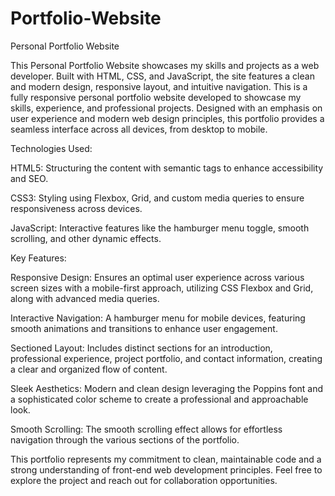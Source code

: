 # Portfolio-Website
Personal Portfolio Website

This Personal Portfolio Website showcases my skills and projects as a web developer. Built with HTML, CSS, and JavaScript, the site features a clean and modern design, responsive layout, and intuitive navigation.
This is a fully responsive personal portfolio website developed to showcase my skills, experience, and professional projects. Designed with an emphasis on user experience and modern web design principles, this portfolio provides a seamless interface across all devices, from desktop to mobile.

Technologies Used:

HTML5: Structuring the content with semantic tags to enhance accessibility and SEO.

CSS3: Styling using Flexbox, Grid, and custom media queries to ensure responsiveness across devices.

JavaScript: Interactive features like the hamburger menu toggle, smooth scrolling, and other dynamic effects.

Key Features:

Responsive Design: Ensures an optimal user experience across various screen sizes with a mobile-first approach, utilizing CSS Flexbox and Grid, along with advanced media queries.

Interactive Navigation: A hamburger menu for mobile devices, featuring smooth animations and transitions to enhance user engagement.

Sectioned Layout: Includes distinct sections for an introduction, professional experience, project portfolio, and contact information, creating a clear and organized flow of content.

Sleek Aesthetics: Modern and clean design leveraging the Poppins font and a sophisticated color scheme to create a professional and approachable look.

Smooth Scrolling: The smooth scrolling effect allows for effortless navigation through the various sections of the portfolio.

This portfolio represents my commitment to clean, maintainable code and a strong understanding of front-end web development principles. Feel free to explore the project and reach out for collaboration opportunities.
